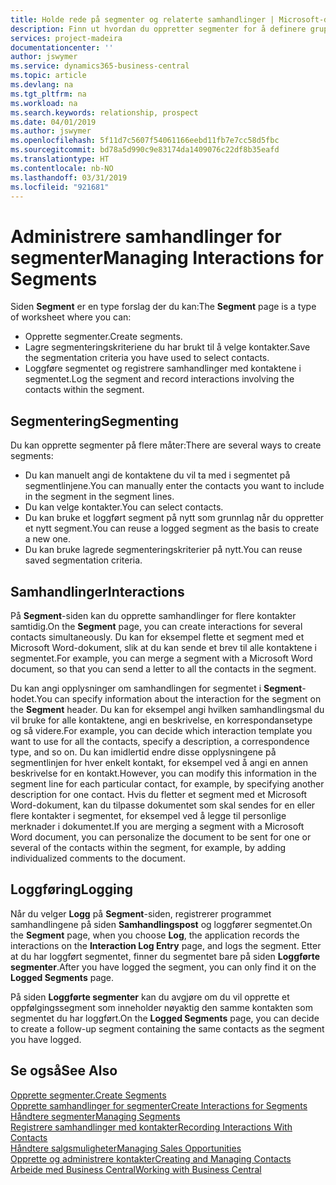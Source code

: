 ```yaml
---
title: Holde rede på segmenter og relaterte samhandlinger | Microsoft-dokumentasjon
description: Finn ut hvordan du oppretter segmenter for å definere grupper med kontakter og angi samhandlinger for segmenter.
services: project-madeira
documentationcenter: ''
author: jswymer
ms.service: dynamics365-business-central
ms.topic: article
ms.devlang: na
ms.tgt_pltfrm: na
ms.workload: na
ms.search.keywords: relationship, prospect
ms.date: 04/01/2019
ms.author: jswymer
ms.openlocfilehash: 5f11d7c5607f54061166eebd11fb7e7cc58d5fbc
ms.sourcegitcommit: bd78a5d990c9e83174da1409076c22df8b35eafd
ms.translationtype: HT
ms.contentlocale: nb-NO
ms.lasthandoff: 03/31/2019
ms.locfileid: "921681"
---
```

# <a name="managing-interactions-for-segments"></a><span data-ttu-id="dde59-103">Administrere samhandlinger for segmenter</span><span class="sxs-lookup"><span data-stu-id="dde59-103">Managing Interactions for Segments</span></span>
<span data-ttu-id="dde59-104">Siden **Segment** er en type forslag der du kan:</span><span class="sxs-lookup"><span data-stu-id="dde59-104">The **Segment** page is a type of worksheet where you can:</span></span>

* <span data-ttu-id="dde59-105">Opprette segmenter.</span><span class="sxs-lookup"><span data-stu-id="dde59-105">Create segments.</span></span>
* <span data-ttu-id="dde59-106">Lagre segmenteringskriteriene du har brukt til å velge kontakter.</span><span class="sxs-lookup"><span data-stu-id="dde59-106">Save the segmentation criteria you have used to select contacts.</span></span>
* <span data-ttu-id="dde59-107">Loggføre segmentet og registrere samhandlinger med kontaktene i segmentet.</span><span class="sxs-lookup"><span data-stu-id="dde59-107">Log the segment and record interactions involving the contacts within the segment.</span></span>

## <a name="segmenting"></a><span data-ttu-id="dde59-108">Segmentering</span><span class="sxs-lookup"><span data-stu-id="dde59-108">Segmenting</span></span>
<span data-ttu-id="dde59-109">Du kan opprette segmenter på flere måter:</span><span class="sxs-lookup"><span data-stu-id="dde59-109">There are several ways to create segments:</span></span>

* <span data-ttu-id="dde59-110">Du kan manuelt angi de kontaktene du vil ta med i segmentet på segmentlinjene.</span><span class="sxs-lookup"><span data-stu-id="dde59-110">You can manually enter the contacts you want to include in the segment in the segment lines.</span></span>
* <span data-ttu-id="dde59-111">Du kan velge kontakter.</span><span class="sxs-lookup"><span data-stu-id="dde59-111">You can select contacts.</span></span>
* <span data-ttu-id="dde59-112">Du kan bruke et loggført segment på nytt som grunnlag når du oppretter et nytt segment.</span><span class="sxs-lookup"><span data-stu-id="dde59-112">You can reuse a logged segment as the basis to create a new one.</span></span>
* <span data-ttu-id="dde59-113">Du kan bruke lagrede segmenteringskriterier på nytt.</span><span class="sxs-lookup"><span data-stu-id="dde59-113">You can reuse saved segmentation criteria.</span></span>

## <a name="interactions"></a><span data-ttu-id="dde59-114">Samhandlinger</span><span class="sxs-lookup"><span data-stu-id="dde59-114">Interactions</span></span>
<span data-ttu-id="dde59-115">På **Segment**-siden kan du opprette samhandlinger for flere kontakter samtidig.</span><span class="sxs-lookup"><span data-stu-id="dde59-115">On the **Segment** page, you can create interactions for several contacts simultaneously.</span></span> <span data-ttu-id="dde59-116">Du kan for eksempel flette et segment med et Microsoft Word-dokument, slik at du kan sende et brev til alle kontaktene i segmentet.</span><span class="sxs-lookup"><span data-stu-id="dde59-116">For example, you can merge a segment with a Microsoft Word document, so that you can send a letter to all the contacts in the segment.</span></span>

<span data-ttu-id="dde59-117">Du kan angi opplysninger om samhandlingen for segmentet i **Segment**-hodet.</span><span class="sxs-lookup"><span data-stu-id="dde59-117">You can specify information about the interaction for the segment on the **Segment** header.</span></span> <span data-ttu-id="dde59-118">Du kan for eksempel angi hvilken samhandlingsmal du vil bruke for alle kontaktene, angi en beskrivelse, en korrespondansetype og så videre.</span><span class="sxs-lookup"><span data-stu-id="dde59-118">For example, you can decide which interaction template you want to use for all the contacts, specify a description, a correspondence type, and so on.</span></span> <span data-ttu-id="dde59-119">Du kan imidlertid endre disse opplysningene på segmentlinjen for hver enkelt kontakt, for eksempel ved å angi en annen beskrivelse for en kontakt.</span><span class="sxs-lookup"><span data-stu-id="dde59-119">However, you can modify this information in the segment line for each particular contact, for example, by specifying another description for one contact.</span></span> <span data-ttu-id="dde59-120">Hvis du fletter et segment med et Microsoft Word-dokument, kan du tilpasse dokumentet som skal sendes for en eller flere kontakter i segmentet, for eksempel ved å legge til personlige merknader i dokumentet.</span><span class="sxs-lookup"><span data-stu-id="dde59-120">If you are merging a segment with a Microsoft Word document, you can personalize the document to be sent for one or several of the contacts within the segment, for example, by adding individualized comments to the document.</span></span>

## <a name="logging"></a><span data-ttu-id="dde59-121">Loggføring</span><span class="sxs-lookup"><span data-stu-id="dde59-121">Logging</span></span>
<span data-ttu-id="dde59-122">Når du velger **Logg** på **Segment**-siden, registrerer programmet samhandlingene på siden **Samhandlingspost** og loggfører segmentet.</span><span class="sxs-lookup"><span data-stu-id="dde59-122">On the **Segment** page, when you choose **Log**, the application records the interactions on the **Interaction Log Entry** page, and logs the segment.</span></span> <span data-ttu-id="dde59-123">Etter at du har loggført segmentet, finner du segmentet bare på siden **Loggførte segmenter**.</span><span class="sxs-lookup"><span data-stu-id="dde59-123">After you have logged the segment, you can only find it on the **Logged Segments** page.</span></span>

<span data-ttu-id="dde59-124">På siden **Loggførte segmenter** kan du avgjøre om du vil opprette et oppfølgingssegment som inneholder nøyaktig den samme kontakten som segmentet du har loggført.</span><span class="sxs-lookup"><span data-stu-id="dde59-124">On the **Logged Segments** page, you can decide to create a follow-up segment containing the same contacts as the segment you have logged.</span></span>

## <a name="see-also"></a><span data-ttu-id="dde59-125">Se også</span><span class="sxs-lookup"><span data-stu-id="dde59-125">See Also</span></span>
[<span data-ttu-id="dde59-126">Opprette segmenter.</span><span class="sxs-lookup"><span data-stu-id="dde59-126">Create Segments</span></span>](marketing-how-create-segment.md)  
[<span data-ttu-id="dde59-127">Opprette samhandlinger for segmenter</span><span class="sxs-lookup"><span data-stu-id="dde59-127">Create Interactions for Segments</span></span>](marketing-how-create-interactions.md)  
[<span data-ttu-id="dde59-128">Håndtere segmenter</span><span class="sxs-lookup"><span data-stu-id="dde59-128">Managing Segments</span></span>](marketing-segments.md)  
[<span data-ttu-id="dde59-129">Registrere samhandlinger med kontakter</span><span class="sxs-lookup"><span data-stu-id="dde59-129">Recording Interactions With Contacts</span></span>](marketing-interactions.md)  
[<span data-ttu-id="dde59-130">Håndtere salgsmuligheter</span><span class="sxs-lookup"><span data-stu-id="dde59-130">Managing Sales Opportunities</span></span>](marketing-manage-sales-opportunities.md)  
[<span data-ttu-id="dde59-131">Opprette og administrere kontakter</span><span class="sxs-lookup"><span data-stu-id="dde59-131">Creating and Managing Contacts</span></span>](marketing-contacts.md)  
[<span data-ttu-id="dde59-132">Arbeide med Business Central</span><span class="sxs-lookup"><span data-stu-id="dde59-132">Working with Business Central</span></span>](ui-work-product.md)
